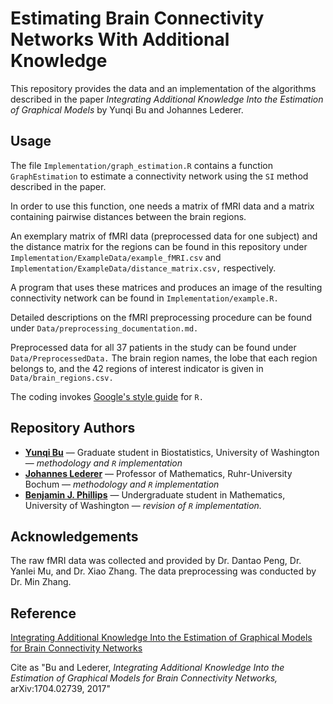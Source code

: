 # Estimating Brain Connectivity Networks With Additional Knowledge

This repository provides the data and an implementation of the algorithms
 described in the paper
*Integrating Additional Knowledge Into the Estimation of Graphical Models* by
Yunqi Bu and Johannes Lederer.

## Usage

The file `Implementation/graph_estimation.R` contains a function `GraphEstimation` to estimate
 a connectivity network using the `SI` method described in the  paper.

In order to use this function, one needs a matrix of fMRI data and a matrix containing
 pairwise distances between the brain regions.

An exemplary matrix of fMRI data (preprocessed data for one subject) and the  distance matrix for the regions can be found in this
repository under `Implementation/ExampleData/example_fMRI.csv` and `Implementation/ExampleData/distance_matrix.csv,` respectively.

A program that uses these matrices and produces an image of the resulting
connectivity network can be found in `Implementation/example.R.`

Detailed descriptions on the fMRI preprocessing procedure can be found under `Data/preprocessing_documentation.md.` 

Preprocessed data for all 37 patients in the study can be found under `Data/PreprocessedData.` The brain region names, the lobe that each region belongs to, and the 42 regions of interest indicator is given in `Data/brain_regions.csv.`

The coding invokes [Google's style guide](https://google.github.io/styleguide/Rguide.xml) for `R.`

## Repository Authors

* **[Yunqi Bu](yunqibu@uw.edu)** &mdash; Graduate student in Biostatistics, University of Washington &mdash; *methodology and `R` implementation*
* **[Johannes Lederer](johannes.lederer@rub.de)** &mdash; Professor of Mathematics, Ruhr-University Bochum &mdash; *methodology and `R` implementation*
* **[Benjamin J. Phillips](bejphil@uw.edu)** &mdash; Undergraduate student in Mathematics, University of Washington &mdash; *revision of `R` implementation.*

## Acknowledgements

The raw fMRI data was collected and provided by Dr. Dantao Peng, Dr. Yanlei Mu, and Dr. Xiao Zhang. The data preprocessing was conducted by Dr. Min Zhang.

## Reference

[Integrating Additional Knowledge Into the Estimation of Graphical Models for Brain Connectivity Networks](https://arxiv.org/abs/1704.02739)

Cite as "Bu and Lederer, *Integrating Additional Knowledge Into the Estimation of Graphical Models for Brain Connectivity Networks,* arXiv:1704.02739, 2017"


